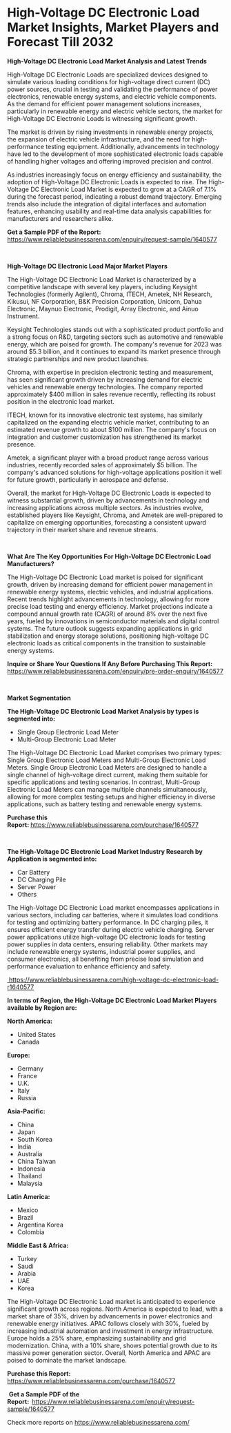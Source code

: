 <p><h1>High-Voltage DC Electronic Load Market Insights, Market Players and Forecast Till 2032</h1></p><p><strong>High-Voltage DC Electronic Load Market Analysis and Latest Trends</strong></p>
<p><p>High-Voltage DC Electronic Loads are specialized devices designed to simulate various loading conditions for high-voltage direct current (DC) power sources, crucial in testing and validating the performance of power electronics, renewable energy systems, and electric vehicle components. As the demand for efficient power management solutions increases, particularly in renewable energy and electric vehicle sectors, the market for High-Voltage DC Electronic Loads is witnessing significant growth.</p><p>The market is driven by rising investments in renewable energy projects, the expansion of electric vehicle infrastructure, and the need for high-performance testing equipment. Additionally, advancements in technology have led to the development of more sophisticated electronic loads capable of handling higher voltages and offering improved precision and control. </p><p>As industries increasingly focus on energy efficiency and sustainability, the adoption of High-Voltage DC Electronic Loads is expected to rise. The High-Voltage DC Electronic Load Market is expected to grow at a CAGR of 7.1% during the forecast period, indicating a robust demand trajectory. Emerging trends also include the integration of digital interfaces and automation features, enhancing usability and real-time data analysis capabilities for manufacturers and researchers alike.</p></p>
<p><strong>Get a Sample PDF of the Report:&nbsp;</strong> <a href="https://www.reliablebusinessarena.com/enquiry/request-sample/1640577?utm_campaign=3021&utm_medium=2&utm_source=Github&utm_content=ia&utm_term=23032025&utm_id=high-voltage-dc-electronic-load">https://www.reliablebusinessarena.com/enquiry/request-sample/1640577</a></p>
<p>&nbsp;</p>
<p><strong>High-Voltage DC Electronic Load Major Market Players</strong></p>
<p><p>The High-Voltage DC Electronic Load Market is characterized by a competitive landscape with several key players, including Keysight Technologies (formerly Agilent), Chroma, ITECH, Ametek, NH Research, Kikusui, NF Corporation, B&K Precision Corporation, Unicorn, Dahua Electronic, Maynuo Electronic, Prodigit, Array Electronic, and Ainuo Instrument. </p><p>Keysight Technologies stands out with a sophisticated product portfolio and a strong focus on R&D, targeting sectors such as automotive and renewable energy, which are poised for growth. The company's revenue for 2023 was around $5.3 billion, and it continues to expand its market presence through strategic partnerships and new product launches.</p><p>Chroma, with expertise in precision electronic testing and measurement, has seen significant growth driven by increasing demand for electric vehicles and renewable energy technologies. The company reported approximately $400 million in sales revenue recently, reflecting its robust position in the electronic load market.</p><p>ITECH, known for its innovative electronic test systems, has similarly capitalized on the expanding electric vehicle market, contributing to an estimated revenue growth to about $100 million. The company's focus on integration and customer customization has strengthened its market presence.</p><p>Ametek, a significant player with a broad product range across various industries, recently recorded sales of approximately $5 billion. The company's advanced solutions for high-voltage applications position it well for future growth, particularly in aerospace and defense.</p><p>Overall, the market for High-Voltage DC Electronic Loads is expected to witness substantial growth, driven by advancements in technology and increasing applications across multiple sectors. As industries evolve, established players like Keysight, Chroma, and Ametek are well-prepared to capitalize on emerging opportunities, forecasting a consistent upward trajectory in their market share and revenue streams.</p></p>
<p>&nbsp;</p>
<p><strong>What Are The Key Opportunities For High-Voltage DC Electronic Load Manufacturers?</strong></p>
<p><p>The High-Voltage DC Electronic Load market is poised for significant growth, driven by increasing demand for efficient power management in renewable energy systems, electric vehicles, and industrial applications. Recent trends highlight advancements in technology, allowing for more precise load testing and energy efficiency. Market projections indicate a compound annual growth rate (CAGR) of around 8% over the next five years, fueled by innovations in semiconductor materials and digital control systems. The future outlook suggests expanding applications in grid stabilization and energy storage solutions, positioning high-voltage DC electronic loads as critical components in the transition to sustainable energy systems.</p></p>
<p><strong>Inquire or Share Your Questions If Any Before Purchasing This Report:</strong> <a href="https://www.reliablebusinessarena.com/enquiry/pre-order-enquiry/1640577?utm_campaign=3021&utm_medium=2&utm_source=Github&utm_content=ia&utm_term=23032025&utm_id=high-voltage-dc-electronic-load">https://www.reliablebusinessarena.com/enquiry/pre-order-enquiry/1640577</a></p>
<p>&nbsp;</p>
<p><strong>Market Segmentation</strong></p>
<p><strong>The High-Voltage DC Electronic Load Market Analysis by types is segmented into:</strong></p>
<p><ul><li>Single Group Electronic Load Meter</li><li>Multi-Group Electronic Load Meter</li></ul></p>
<p><p>The High-Voltage DC Electronic Load Market comprises two primary types: Single Group Electronic Load Meters and Multi-Group Electronic Load Meters. Single Group Electronic Load Meters are designed to handle a single channel of high-voltage direct current, making them suitable for specific applications and testing scenarios. In contrast, Multi-Group Electronic Load Meters can manage multiple channels simultaneously, allowing for more complex testing setups and higher efficiency in diverse applications, such as battery testing and renewable energy systems.</p></p>
<p><strong>Purchase this Report:&nbsp;</strong><a href="https://www.reliablebusinessarena.com/purchase/1640577?utm_campaign=3021&utm_medium=2&utm_source=Github&utm_content=ia&utm_term=23032025&utm_id=high-voltage-dc-electronic-load">https://www.reliablebusinessarena.com/purchase/1640577</a></p>
<p>&nbsp;</p>
<p><strong>The High-Voltage DC Electronic Load Market Industry Research by Application is segmented into:</strong></p>
<p><ul><li>Car Battery</li><li>DC Charging Pile</li><li>Server Power</li><li>Others</li></ul></p>
<p><p>The High-Voltage DC Electronic Load market encompasses applications in various sectors, including car batteries, where it simulates load conditions for testing and optimizing battery performance. In DC charging piles, it ensures efficient energy transfer during electric vehicle charging. Server power applications utilize high-voltage DC electronic loads for testing power supplies in data centers, ensuring reliability. Other markets may include renewable energy systems, industrial power supplies, and consumer electronics, all benefiting from precise load simulation and performance evaluation to enhance efficiency and safety.</p></p>
<p><a href="https://www.reliablebusinessarena.com/high-voltage-dc-electronic-load-r1640577?utm_campaign=3021&utm_medium=2&utm_source=Github&utm_content=ia&utm_term=23032025&utm_id=high-voltage-dc-electronic-load">&nbsp;https://www.reliablebusinessarena.com/high-voltage-dc-electronic-load-r1640577</a></p>
<p><strong>In terms of Region, the High-Voltage DC Electronic Load Market Players available by Region are:</strong></p>
<p>
    <p> <strong> North America: </strong>
        <ul>
            <li>United States</li>
            <li>Canada</li>
        </ul>
        </p> 
    <p> <strong> Europe: </strong>
        <ul>
            <li>Germany</li>
            <li>France</li>
            <li>U.K.</li>
            <li>Italy</li>
            <li>Russia</li>
        </ul>
        </p> 
    <p> <strong> Asia-Pacific: </strong>
        <ul>
            <li>China</li>
            <li>Japan</li>
            <li>South Korea</li>
            <li>India</li>
            <li>Australia</li>
            <li>China Taiwan</li>
            <li>Indonesia</li>
            <li>Thailand</li>
            <li>Malaysia</li>
        </ul>
        </p> 
    <p> <strong> Latin America: </strong>
        <ul>
            <li>Mexico</li>
            <li>Brazil</li>
            <li>Argentina Korea</li>
            <li>Colombia</li>
        </ul>
        </p> 
    <p> <strong> Middle East & Africa: </strong>
        <ul>
            <li>Turkey</li>
            <li>Saudi</li>
            <li>Arabia</li>
            <li>UAE</li>
            <li>Korea</li>
        </ul>
    </p>
    </p>
<p><p>The High-Voltage DC Electronic Load market is anticipated to experience significant growth across regions. North America is expected to lead, with a market share of 35%, driven by advancements in power electronics and renewable energy initiatives. APAC follows closely with 30%, fueled by increasing industrial automation and investment in energy infrastructure. Europe holds a 25% share, emphasizing sustainability and grid modernization. China, with a 10% share, shows potential growth due to its massive power generation sector. Overall, North America and APAC are poised to dominate the market landscape.</p></p>
<p><strong>Purchase this Report: </strong><a href="https://www.reliablebusinessarena.com/purchase/1640577?utm_campaign=3021&utm_medium=2&utm_source=Github&utm_content=ia&utm_term=23032025&utm_id=high-voltage-dc-electronic-load">https://www.reliablebusinessarena.com/purchase/1640577</a></p>
<p>&nbsp;<strong>Get a Sample PDF of the Report:&nbsp;&nbsp;</strong><a href="https://www.reliablebusinessarena.com/enquiry/request-sample/1640577?utm_campaign=3021&utm_medium=2&utm_source=Github&utm_content=ia&utm_term=23032025&utm_id=high-voltage-dc-electronic-load">https://www.reliablebusinessarena.com/enquiry/request-sample/1640577</a></p>
<p><strong></strong></p>
<p>Check more reports on <a href="https://www.reliablebusinessarena.com/?utm_campaign=3021&utm_medium=2&utm_source=Github&utm_content=ia&utm_term=23032025&utm_id=high-voltage-dc-electronic-load">https://www.reliablebusinessarena.com/</a></p>